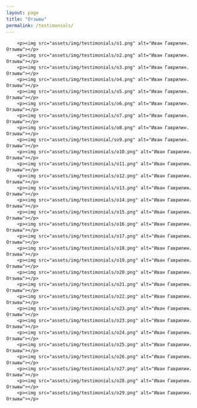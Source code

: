 ```yaml
---
layout: page
title: "Отзывы"
permalink: /testimonials/
---
```


        <p><img src="assets/img/testimonials/o1.png" alt="Иван Гаврилин. Отзывы"></p>
        <p><img src="assets/img/testimonials/o2.png" alt="Иван Гаврилин. Отзывы"></p>
        <p><img src="assets/img/testimonials/o3.png" alt="Иван Гаврилин. Отзывы"></p>
        <p><img src="assets/img/testimonials/o4.png" alt="Иван Гаврилин. Отзывы"></p>
        <p><img src="assets/img/testimonials/o5.png" alt="Иван Гаврилин. Отзывы"></p>
        <p><img src="assets/img/testimonials/o6.png" alt="Иван Гаврилин. Отзывы"></p>
        <p><img src="assets/img/testimonials/o7.png" alt="Иван Гаврилин. Отзывы"></p>
        <p><img src="assets/img/testimonials/o8.png" alt="Иван Гаврилин. Отзывы"></p>
        <p><img src="assets/img/testimonial/so9.png" alt="Иван Гаврилин. Отзывы"></p>
        <p><img src="assets/img/testimonials/o10.png" alt="Иван Гаврилин. Отзывы"></p>
        <p><img src="assets/img/testimonials/o11.png" alt="Иван Гаврилин. Отзывы"></p>
        <p><img src="assets/img/testimonials/o12.png" alt="Иван Гаврилин. Отзывы"></p>
        <p><img src="assets/img/testimonials/o13.png" alt="Иван Гаврилин. Отзывы"></p>
        <p><img src="assets/img/testimonials/o14.png" alt="Иван Гаврилин. Отзывы"></p>
        <p><img src="assets/img/testimonials/o15.png" alt="Иван Гаврилин. Отзывы"></p>
        <p><img src="assets/img/testimonials/o16.png" alt="Иван Гаврилин. Отзывы"></p>
        <p><img src="assets/img/testimonials/o17.png" alt="Иван Гаврилин. Отзывы"></p>
        <p><img src="assets/img/testimonials/o18.png" alt="Иван Гаврилин. Отзывы"></p>
        <p><img src="assets/img/testimonials/o19.png" alt="Иван Гаврилин. Отзывы"></p>
        <p><img src="assets/img/testimonials/o20.png" alt="Иван Гаврилин. Отзывы"></p>
        <p><img src="assets/img/testimonials/o21.png" alt="Иван Гаврилин. Отзывы"></p>
        <p><img src="assets/img/testimonials/o22.png" alt="Иван Гаврилин. Отзывы"></p>
        <p><img src="assets/img/testimonials/o23.png" alt="Иван Гаврилин. Отзывы"></p>
        <p><img src="assets/img/testimonials/o23.png" alt="Иван Гаврилин. Отзывы"></p>
        <p><img src="assets/img/testimonials/o24.png" alt="Иван Гаврилин. Отзывы"></p>
        <p><img src="assets/img/testimonials/o25.png" alt="Иван Гаврилин. Отзывы"></p>
        <p><img src="assets/img/testimonials/o26.png" alt="Иван Гаврилин. Отзывы"></p>
        <p><img src="assets/img/testimonials/o27.png" alt="Иван Гаврилин. Отзывы"></p>
        <p><img src="assets/img/testimonials/o28.png" alt="Иван Гаврилин. Отзывы"></p>
        <p><img src="assets/img/testimonials/o29.png" alt="Иван Гаврилин. Отзывы"></p>

